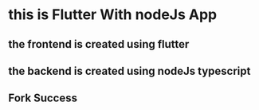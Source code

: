# this is Flutter With nodeJs App

## the frontend is created using flutter

## the backend is created using nodeJs typescript

## Fork Success
